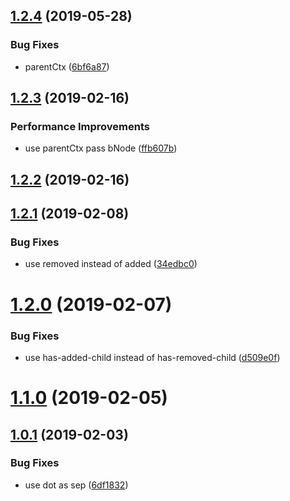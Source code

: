 <a name="1.2.4"></a>
## [1.2.4](https://github.com/imcuttle/detect-tree-changed/compare/v1.2.3...v1.2.4) (2019-05-28)


### Bug Fixes

* parentCtx ([6bf6a87](https://github.com/imcuttle/detect-tree-changed/commit/6bf6a87))



<a name="1.2.3"></a>
## [1.2.3](https://github.com/imcuttle/detect-tree-changed/compare/v1.2.2...v1.2.3) (2019-02-16)


### Performance Improvements

* use parentCtx pass bNode ([ffb607b](https://github.com/imcuttle/detect-tree-changed/commit/ffb607b))



<a name="1.2.2"></a>
## [1.2.2](https://github.com/imcuttle/detect-tree-changed/compare/v1.2.1...v1.2.2) (2019-02-16)



<a name="1.2.1"></a>
## [1.2.1](https://github.com/imcuttle/detect-tree-changed/compare/v1.2.0...v1.2.1) (2019-02-08)


### Bug Fixes

* use removed instead of added ([34edbc0](https://github.com/imcuttle/detect-tree-changed/commit/34edbc0))



<a name="1.2.0"></a>
# [1.2.0](https://github.com/imcuttle/detect-tree-changed/compare/v1.1.0...v1.2.0) (2019-02-07)


### Bug Fixes

* use has-added-child instead of has-removed-child ([d509e0f](https://github.com/imcuttle/detect-tree-changed/commit/d509e0f))



<a name="1.1.0"></a>
# [1.1.0](https://github.com/imcuttle/detect-tree-changed/compare/v1.0.1...v1.1.0) (2019-02-05)



<a name="1.0.1"></a>
## [1.0.1](https://github.com/imcuttle/detect-tree-changed/compare/6df1832...v1.0.1) (2019-02-03)


### Bug Fixes

* use dot as sep ([6df1832](https://github.com/imcuttle/detect-tree-changed/commit/6df1832))



